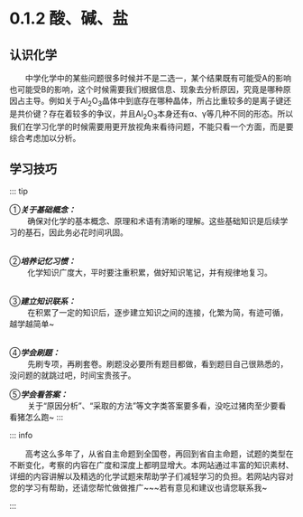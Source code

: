 # 0.1.2 酸、碱、盐  

## 认识化学  

&emsp;&emsp;中学化学中的某些问题很多时候并不是二选一，某个结果既有可能受A的影响也可能受B的影响，这个时候需要我们根据信息、现象去分析原因，究竟是哪种原因占主导。例如关于Al<sub>2</sub>O<sub>3</sub>晶体中到底存在哪种晶体，所占比重较多的是离子键还是共价键？存在着较多的争议，并且Al<sub>2</sub>O<sub>3</sub>本身还有α、γ等几种不同的形态。所以我们在学习化学的时候需要用更开放视角来看待问题，不能只看一个方面，而是要综合考虑加以分析。  
  
## 学习技巧  
::: tip

①***关于基础概念：***  
&emsp;&emsp; 确保对化学的基本概念、原理和术语有清晰的理解。这些基础知识是后续学习的基石，因此务必花时间巩固。  
<br/>

②***培养记忆习惯：***  
&emsp;&emsp; 化学知识广度大，平时要注重积累，做好知识笔记，并有规律地复习。  
<br/>

③***建立知识联系：***  
&emsp;&emsp; 在积累了一定的知识后，逐步建立知识之间的连接，化繁为简，有迹可循，越学越简单~  
<br/>

④***学会刷题：***  
&emsp;&emsp; 先刷专项，再刷套卷。刷题没必要所有题目都做，看到题目自己很熟悉的，没问题的就跳过吧，时间宝贵孩子。<br/>  

⑤***学会看答案：***  
&emsp;&emsp; 关于“原因分析”、“采取的方法”等文字类答案要多看，没吃过猪肉至少要看看猪怎么跑~
:::  

::: info

&emsp;&emsp;高考这么多年了，从省自主命题到全国卷，再回到省自主命题，试题的类型在不断变化，考察的内容在广度和深度上都明显增大。本网站通过丰富的知识素材、详细的内容讲解以及精选的化学试题来帮助学子们减轻学习的负担。若网站内容对您的学习有帮助，还请您帮忙做做推广~~~若有意见和建议也请您联系我~  

:::